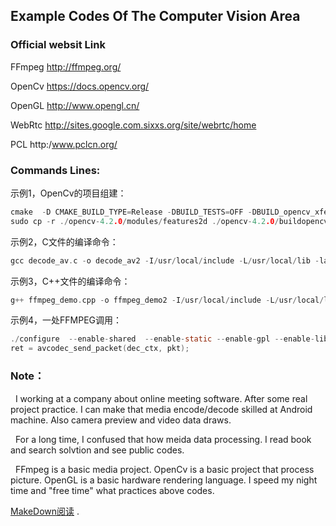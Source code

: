 ## Example Codes Of The Computer Vision Area
  
### Official websit Link
FFmpeg http://ffmpeg.org/

OpenCv https://docs.opencv.org/

OpenGL http://www.opengl.cn/

WebRtc http://sites.google.com.sixxs.org/site/webrtc/home

PCL  http:/www.pclcn.org/

### Commands Lines:

示例1，OpenCv的项目组建：
```C
cmake  -D CMAKE_BUILD_TYPE=Release -DBUILD_TESTS=OFF -DBUILD_opencv_xfeatures2d=OFF -D CMAKE_INSTALL_PREFIX=/usr/local -D OPENCV_EXTRA_MODULES_PATH=/home/sk95120/Downloads/opencv_contrib-4.4.0/modules  ..
sudo cp -r ./opencv-4.2.0/modules/features2d ./opencv-4.2.0/buildopencv-4.2.0
```

示例2，C文件的编译命令：
```C
gcc decode_av.c -o decode_av2 -I/usr/local/include -L/usr/local/lib -lavformat -lavcodec -lavdevice -lavfilter -lavutil -lswscale -lswresample -lavutil -lm -lz
```
示例3，C++文件的编译命令：
```C
g++ ffmpeg_demo.cpp -o ffmpeg_demo2 -I/usr/local/include -L/usr/local/lib -lavformat -lavcodec -lavdevice -lavfilter -lavutil -lswscale -lswresample -lavutil -lm -lz
```

示例4，一处FFMPEG调用：
```C
./configure  --enable-shared  --enable-static --enable-gpl --enable-libx264 --enable-libfreetype --prefix=/usr/local/ffmpeg
ret = avcodec_send_packet(dec_ctx, pkt);
```


### Note：
&nbsp;&nbsp;I working at a company about online meeting software. After some real project practice. I can make that media encode/decode skilled at Android machine. Also camera preview and video data draws.

&nbsp;&nbsp;For a long time, I confused that how meida data processing. I read book and search solvtion and see public codes.

&nbsp;&nbsp;FFmpeg is a basic media project. OpenCv is a basic project that process picture. OpenGL is a basic hardware rendering language. I speed my night time and "free time" what practices above codes.


[MakeDown阅读](www.mdeditor.com) .

